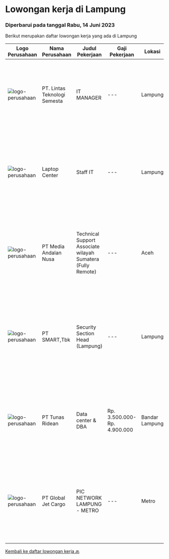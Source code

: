 
  # Lowongan kerja di Lampung

  ### Diperbarui pada tanggal Rabu, 14 Juni 2023

  Berikut merupakan daftar lowongan kerja yang ada di Lampung

  |Logo Perusahaan | Nama Perusahaan | Judul Pekerjaan | Gaji Pekerjaan | Lokasi | Deskripsi | Tanggal diunggah | Pranala |
  | -------------- | --------------- | --------------- | --------- | --------- | -------------- | ------- | ----------- |
  |![logo-perusahaan](https://i.ibb.co/sqvTCh9/112815900-stock-vector-no-image-available-icon-flat-vector.webp)|PT. Lintas Teknologi Semesta|IT MANAGER|---|Lampung|Job Description Manage and lead corporate IT teams to deliver stable and solutive IT solutions Ensure that the day-to-day IT operations running...|Sabtu, 10 Juni 2023|https://www.jobstreet.co.id/id/job/it-manager-4366899?token=0~4bfdefb3-84e8-4119-ae1a-66f5b76eb543&sectionRank=1&jobId=jobstreet-id-job-4366899|
|![logo-perusahaan](https://i.ibb.co/sqvTCh9/112815900-stock-vector-no-image-available-icon-flat-vector.webp)|Laptop Center|Staff IT|---|Lampung|Kualifikasi Lulusan SMK (TKJ/MM) Usia 18 sampai dengan 24 Tahun Freshgraduate dipersilahkan melamar Mengetahui basic laptop /PC Tertarik didunia IT...|Jumat, 02 Juni 2023|https://www.jobstreet.co.id/id/job/staff-it-4357236?token=0~4bfdefb3-84e8-4119-ae1a-66f5b76eb543&sectionRank=2&jobId=jobstreet-id-job-4357236|
|![logo-perusahaan](https://image-service-cdn.seek.com.au/0d02503a566e908a8dd395afba4eec4e9415d07e/ee4dce1061f3f616224767ad58cb2fc751b8d2dc)|PT Media Andalan Nusa|Technical Support Associate wilayah Sumatera (Fully Remote)|---|Aceh|Job Description: Melaksanakan survey Melaksanakan instalasi atau pemasangan jaringan Handling and Troubleshooting Melaksanakan maintenance atau...|Kamis, 25 Mei 2023|https://www.jobstreet.co.id/id/job/technical-support-associate-wilayah-sumatera-fully-remote-4346997?token=0~4bfdefb3-84e8-4119-ae1a-66f5b76eb543&sectionRank=3&jobId=jobstreet-id-job-4346997|
|![logo-perusahaan](https://image-service-cdn.seek.com.au/e0f2789e04f1707f717e820cb0fceb109a953b16/ee4dce1061f3f616224767ad58cb2fc751b8d2dc)|PT SMART,Tbk|Security Section Head (Lampung)|---|Lampung|Membantu Departmen Head dalam tugas pengamanan perusahaan Membuat perencanakaan tugas anggota pengamanan Mengorganisir anggota dalam menjalankan tugas...|Jumat, 26 Mei 2023|https://www.jobstreet.co.id/id/job/security-section-head-lampung-4348489?token=0~4bfdefb3-84e8-4119-ae1a-66f5b76eb543&sectionRank=4&jobId=jobstreet-id-job-4348489|
|![logo-perusahaan](https://image-service-cdn.seek.com.au/bfa0499587c60523d092c92bf1eac2d3255c059c/ee4dce1061f3f616224767ad58cb2fc751b8d2dc)|PT Tunas Ridean|Data center & DBA|Rp. 3.500.000-Rp. 4.900.000|Bandar Lampung|Mengidentifikasi kebutuhan user dan mengelola database Mengelola database dan memperbarui permissions Mengoptimalkan sistem database dengan menginstal...|Senin, 15 Mei 2023|https://www.jobstreet.co.id/id/job/data-center-dba-4333192?token=0~4bfdefb3-84e8-4119-ae1a-66f5b76eb543&sectionRank=5&jobId=jobstreet-id-job-4333192|
|![logo-perusahaan](https://image-service-cdn.seek.com.au/4b2cfb8e865c1740ae96bb1813c8814c4a1fc013/ee4dce1061f3f616224767ad58cb2fc751b8d2dc)|PT Global Jet Cargo|PIC NETWORK LAMPUNG - METRO|---|Metro|Usia maksimal 40 tahun Pendidikan minimal D3 semua jurusan Pengalaman di bidang Jasa Logistik minimal 2 tahun Mempunyai pengalaman membuka outlet...|Selasa, 16 Mei 2023|https://www.jobstreet.co.id/id/job/pic-network-lampung-metro-4335084?token=0~4bfdefb3-84e8-4119-ae1a-66f5b76eb543&sectionRank=6&jobId=jobstreet-id-job-4335084|


  [Kembali ke daftar lowongan kerja 🔙](../README.md#daftar-lowongan-kerja)
  